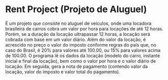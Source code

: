 # Rent Project (Projeto de Aluguel)

É um projeto que consiste no aluguel de veículos, onde uma locadora brasileira de carros cobra um valor por hora para locações de até 12 horas. Porém, se a duração da locação ultrapassar 12 horas, a locação será cobrada com base em um valor diário. Além do valor da locação, é acrescido no preço o valor do imposto conforme regras do país que, no caso do Brasil, é 20% para valores até 100.00, ou 15% para valores acima de 100.00. O programa lê os dados da locação (modelo do carro, instante inicial e final da locação), bem como o valor por hora e o valor diário de locação. Em seguida, gera a nota de pagamento (contendo valor da locação, valor do imposto e valor total do pagamento).

